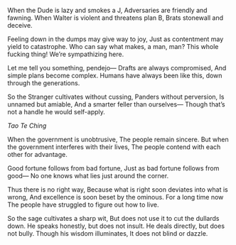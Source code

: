 When the Dude is lazy and smokes a J,
Adversaries are friendly and fawning.
When Walter is violent and threatens plan B,
Brats stonewall and deceive.

Feeling down in the dumps may give way to joy,
Just as contentment may yield to catastrophe.
Who can say what makes, a man, man?
This whole fucking thing! We’re sympathizing here.

Let me tell you something, pendejo—
Drafts are always compromised,
And simple plans become complex.
Humans have always been like this, down through the generations.

So the Stranger cultivates without cussing,
Panders without perversion,
Is unnamed but amiable,
And a smarter feller than ourselves—
Though that’s not a handle he would self-apply.

*Tao Te Ching*

When the government is unobtrusive,
The people remain sincere.
But when the government interferes with their lives,
The people contend with each other for advantage.

Good fortune follows from bad fortune,
Just as bad fortune follows from good—
No one knows what lies just around the corner.

Thus there is no right way,
Because what is right soon deviates into what is wrong,
And excellence is soon beset by the ominous.
For a long time now
The people have struggled to figure out how to live.

So the sage cultivates a sharp wit,
But does not use it to cut the dullards down.
He speaks honestly, but does not insult.
He deals directly, but does not bully.
Though his wisdom illuminates,
It does not blind or dazzle.